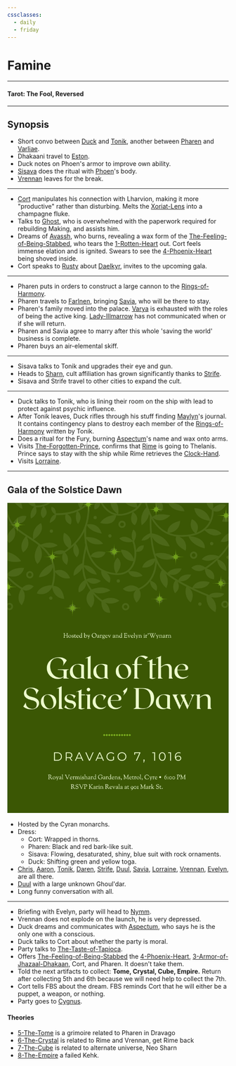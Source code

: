 ```yaml
---
cssclasses:
  - daily
  - friday
---
```

# Famine
***
#### Tarot: The Fool, Reversed
***
## Synopsis
- Short convo between [Duck](../../-Characters/-Player/Duck.md) and [Tonik](../../-Characters/Tonik.md), another between [Pharen](../../-Characters/-Player/Pharen.md) and [Varliae](../../-Characters/-Pharen-Family/Varliae.md).
- Dhakaani travel to [Eston](../../-Locations--Planes/Eston.md).
- Duck notes on Phoen's armor to improve own ability.
- [Sisava](../../-Characters/-Player/Sisava.md) does the ritual with [Phoen](../../-Characters/Phoen.md)'s body.
- [Vrennan](../../-Characters/Vrennan.md) leaves for the break.
***
- [Cort](../../-Characters/-Player/Cort.md) manipulates his connection with Lharvion, making it more "productive" rather than disturbing. Melts the [Xoriat-Lens](../../-Items/Xoriat-Lens.md) into a champagne fluke.
- Talks to [Ghost](../../-Characters/Ghost.md), who is overwhelmed with the paperwork required for rebuilding Making, and assists him.
- Dreams of [Avassh](../../-Characters/Avassh.md), who burns, revealing a wax form of the [The-Feeling-of-Being-Stabbed](../../-Characters/The-Feeling-of-Being-Stabbed.md), who tears the [1-Rotten-Heart](../../-Elements-of-the-Prophecy/1-Rotten-Heart.md) out. Cort feels immense elation and is ignited. Swears to see the [4-Phoenix-Heart](../../-Elements-of-the-Prophecy/4-Phoenix-Heart.md) being shoved inside.
- Cort speaks to [Rusty](../../-Characters/Rusty.md) about [Daelkyr](../../-Groups/Daelkyr.md), invites to the upcoming gala.
***
- Pharen puts in orders to construct a large cannon to the [Rings-of-Harmony](../../-Groups/Rings-of-Harmony.md). 
- Pharen travels to [Farlnen](../../-Locations--Planes/Farlnen.md), bringing [Savia](../../-Characters/-Pharen-Family/Savia.md), who will be there to stay.
- Pharen's family moved into the palace. [Varya](../../-Characters/-Pharen-Family/Varya.md) is exhausted with the roles of being the active king. [Lady-Illmarrow](../../-Characters/-Pharen-Family/Lady-Illmarrow.md) has not communicated when or if she will return.
- Pharen and Savia agree to marry after this whole 'saving the world' business is complete.
- Pharen buys an air-elemental skiff.
***
- Sisava talks to Tonik and upgrades their eye and gun.
- Heads to [Sharn](../../-Locations--Planes/Sharn.md), cult affiliation has grown significantly thanks to [Strife](../../-Characters/Strife.md).
- Sisava and Strife travel to other cities to expand the cult.
***
- Duck talks to Tonik, who is lining their room on the ship with lead to protect against psychic influence.
- After Tonik leaves, Duck rifles through his stuff finding [Maylyn](../../-Characters/Maylyn.md)'s journal. It contains contingency plans to destroy each member of the [Rings-of-Harmony](../../-Groups/Rings-of-Harmony.md) written by Tonik.
- Does a ritual for the Fury, burning [Aspectum](../../-Characters/Aspectum.md)'s name and wax onto arms.
- Visits [The-Forgotten-Prince](../../-Characters/The-Forgotten-Prince.md), confirms that [Rime](../../-Characters/Rime.md) is going to Thelanis. Prince says to stay with the ship while Rime retrieves the [Clock-Hand](../../-Items/Clock-Hand.md).
- Visits [Lorraine](../../-Characters/Lorraine.md).
***
## Gala of the Solstice Dawn

![summer-gala-invite](../../-Characters/-images/summer-gala-invite.png)

- Hosted by the Cyran monarchs.
- Dress:
	- Cort: Wrapped in thorns.
	- Pharen: Black and red bark-like suit.
	- Sisava: Flowing, desaturated, shiny, blue suit with rock ornaments.
	- Duck: Shifting green and yellow toga.
- [Chris](../../../-Sacrosanct/Characters/Chris.md), [Aaron](../../../-Sacrosanct/Characters/Aaron.md), [Tonik](../../-Characters/Tonik.md), [Daren](../../../-Sacrosanct/Characters/Daren.md), [Strife](../../-Characters/Strife.md), [Duul](../../-Characters/Duul.md), [Savia](../../-Characters/-Pharen-Family/Savia.md), [Lorraine](../../-Characters/Lorraine.md), [Vrennan](../../-Characters/Vrennan.md), [Evelyn](../../../-Sacrosanct/Characters/Evelyn.md), are all there.
- [Duul](../../-Characters/Duul.md) with a large unknown Ghoul'dar.
- Long funny conversation with all.
***
- Briefing with Evelyn, party will head to [Nymm](../../-Locations--Planes/Nymm.md).
- Vrennan does not explode on the launch, he is very depressed.
- Duck dreams and communicates with [Aspectum](../../-Characters/Aspectum.md), who says he is the only one with a conscious.
- Duck talks to Cort about whether the party is moral.
- Party talks to [The-Taste-of-Tapioca](../../-Characters/The-Taste-of-Tapioca.md).
- Offers [The-Feeling-of-Being-Stabbed](../../-Characters/The-Feeling-of-Being-Stabbed.md) the [4-Phoenix-Heart](../../-Elements-of-the-Prophecy/4-Phoenix-Heart.md), [3-Armor-of-Jhazaal-Dhakaan](../../-Elements-of-the-Prophecy/3-Armor-of-Jhazaal-Dhakaan.md), Cort, and Pharen. It doesn't take them.
- Told the next artifacts to collect: **Tome, Crystal, Cube, Empire.** Return after collecting 5th and 6th because we will need help to collect the 7th.
- Cort tells FBS about the dream. FBS reminds Cort that he will either be a puppet, a weapon, or nothing.
- Party goes to [Cygnus](../../-Characters/Cygnus.md).

#### Theories
* [5-The-Tome](../../-Elements-of-the-Prophecy/5-The-Tome.md) is a grimoire related to Pharen in Dravago
* [6-The-Crystal](../../-Elements-of-the-Prophecy/6-The-Crystal.md) is related to Rime and Vrennan, get Rime back
* [7-The-Cube](../../-Elements-of-the-Prophecy/7-The-Cube.md) is related to alternate universe, Neo Sharn
* [8-The-Empire](../../-Elements-of-the-Prophecy/8-The-Empire.md) a failed Kehk.